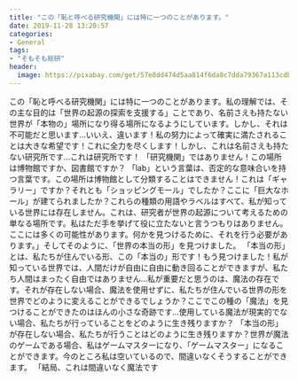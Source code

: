 ```yaml
---
title: "この「恥と呼べる研究機関」には特に一つのことがあります。"
date: 2019-11-28 13:20:57
categories:
- General
tags:
- "そもそも総研"
header:
  image: https://pixabay.com/get/57e8dd474d5aa814f6da8c7dda79367a113cdbe25b526c4870287fdd9649c359b0_1280.jpg
---
```


この「恥と呼べる研究機関」には特に一つのことがあります。私の理解では、その主な目的は「世界の起源の探索を支援する」ことであり、名前さえも持たない世界が「本物の」場所になり得る場所になるようにしています。しかし、それは不可能だと思います…いいえ、違います！私の努力によって確実に満たされることは大きな希望です！これに全力を尽くします！しかし、これは名前さえも持たない研究所です...これは研究所です！ 「研究機関」ではありません！この場所は博物館ですか、図書館ですか？ 「lab」という言葉は、否定的な意味合いを持つ言葉です。この場所は博物館として分類することはできません！これは「ギャラリー」ですか？それとも「ショッピングモール」でしたか？ここに「巨大なホール」が建てられましたか？これらの種類の用語やラベルはすべて、私が知っている世界には存在しません。これは、研究者が世界の起源について考えるための単なる場所です。私はただ手を挙げて役に立たないと言うつもりはありません。ここには多くの可能性があります。何かを見つけるために、それを行う必要があります。」そしてそのように、「世界の本当の形」を見つけました。 「本当の形」とは、私たちが住んでいる形、この「本当の」形です！もう見つけました！私が知っている世界では、人間だけが自由に自由に動き回ることができますが、私たち人間はまったく自由ではありません...私が重要だと思うのは、魔法の存在です。それが存在しない場合、魔法を使用せずに、私たちが住んでいる世界の形を世界でどのように変えることができるでしょうか？ここでこの種の「魔法」を見つけることができたのはほんの小さな奇跡です...使用している魔法が現実的でない場合、私たちが行っていることをどのように生き残りますか？ 「本当の形」が存在しない場合、私たちが行うことはどのように生き残りますか？世界が魔法のゲームである場合、私はゲームマスターになり、「ゲームマスター」になることができます。今のところ私は空いているので、間違いなくそうすることができます。 「結局、これは間違いなく魔法です

